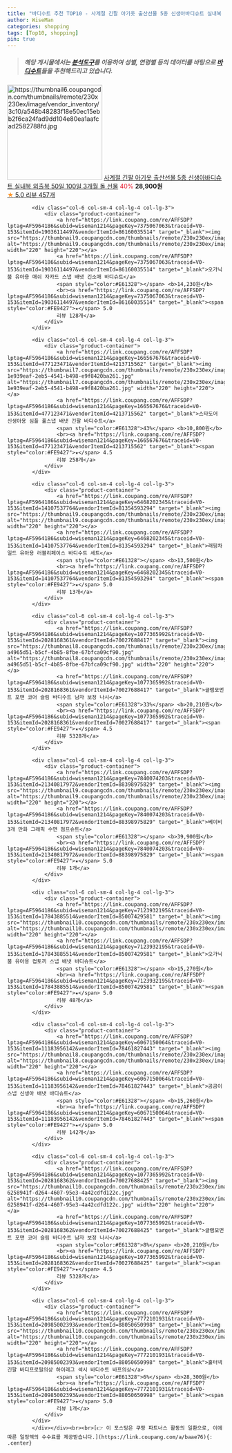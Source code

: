 ```yaml
---
title: "바디수트 추천 TOP10 - 사계절 긴팔 아기옷 출산선물 5종 신생아바디슈트 실내복 외출복 50일 100일 3개월 돌 선물"
author: WiseMan
categories: shopping
tags: [Top10, shopping]
pin: true
---
```


> ##### 해당 게시물에서는 [**분석도구**](https://itemscout.io/)를 이용하여 **성별**, **연령별** 등의 데이터를 바탕으로 [**바디수트**](https://link.coupang.com/a/baae76)들을 추천해드리고 있습니다.
<div class="container"><div class="row">
            <div class="col-6 col-sm-4 col-lg-4 col-lg-3">
                <div class="product-container">
                    <a href="https://link.coupang.com/re/AFFSDP?lptag=AF5964186&subid=wiseman1214&pageKey=6320743766&traceid=V0-153&itemId=13171821697&vendorItemId=80430480552" target="_blank"><img src="https://thumbnail6.coupangcdn.com/thumbnails/remote/230x230ex/image/vendor_inventory/3c10/a548b48283f18e50ec15ebb2f6ca24fad9dd104e80ea1aafcad2582788fd.jpg" alt="https://thumbnail6.coupangcdn.com/thumbnails/remote/230x230ex/image/vendor_inventory/3c10/a548b48283f18e50ec15ebb2f6ca24fad9dd104e80ea1aafcad2582788fd.jpg" width="220" height="220"></a>
                    <a href="https://link.coupang.com/re/AFFSDP?lptag=AF5964186&subid=wiseman1214&pageKey=6320743766&traceid=V0-153&itemId=13171821697&vendorItemId=80430480552" target="_blank">사계절 긴팔 아기옷 출산선물 5종 신생아바디슈트 실내복 외출복 50일 100일 3개월 돌 선물</a>
                    <span style="color:#E61328">40%</span> <b>28,900원</b>
                    <br><a href="https://link.coupang.com/re/AFFSDP?lptag=AF5964186&subid=wiseman1214&pageKey=6320743766&traceid=V0-153&itemId=13171821697&vendorItemId=80430480552" target="_blank"><span style="color:#FE9427">★</span> 5.0
                    리뷰 457개</a>
                </div>
            </div>
            
            <div class="col-6 col-sm-4 col-lg-4 col-lg-3">
                <div class="product-container">
                    <a href="https://link.coupang.com/re/AFFSDP?lptag=AF5964186&subid=wiseman1214&pageKey=7375067063&traceid=V0-153&itemId=19036114497&vendorItemId=86160035514" target="_blank"><img src="https://thumbnail9.coupangcdn.com/thumbnails/remote/230x230ex/image/rs_quotation_api/yl2ghvuk/ba14e684dea8416dbb0b845ab67a4741.jpg" alt="https://thumbnail9.coupangcdn.com/thumbnails/remote/230x230ex/image/rs_quotation_api/yl2ghvuk/ba14e684dea8416dbb0b845ab67a4741.jpg" width="220" height="220"></a>
                    <a href="https://link.coupang.com/re/AFFSDP?lptag=AF5964186&subid=wiseman1214&pageKey=7375067063&traceid=V0-153&itemId=19036114497&vendorItemId=86160035514" target="_blank">오가닉붐 유아용 매쉬 자카드 스냅 배냇 긴소매 바디슈트</a>
                    <span style="color:#E61328"></span> <b>14,230원</b>
                    <br><a href="https://link.coupang.com/re/AFFSDP?lptag=AF5964186&subid=wiseman1214&pageKey=7375067063&traceid=V0-153&itemId=19036114497&vendorItemId=86160035514" target="_blank"><span style="color:#FE9427">★</span> 5.0
                    리뷰 128개</a>
                </div>
            </div>
            
            <div class="col-6 col-sm-4 col-lg-4 col-lg-3">
                <div class="product-container">
                    <a href="https://link.coupang.com/re/AFFSDP?lptag=AF5964186&subid=wiseman1214&pageKey=166567676&traceid=V0-153&itemId=477123471&vendorItemId=4213715562" target="_blank"><img src="https://thumbnail7.coupangcdn.com/thumbnails/remote/230x230ex/image/retail/images/10383774857154-1e939eaf-2eb5-4541-b498-e9f8420ba261.jpg" alt="https://thumbnail7.coupangcdn.com/thumbnails/remote/230x230ex/image/retail/images/10383774857154-1e939eaf-2eb5-4541-b498-e9f8420ba261.jpg" width="220" height="220"></a>
                    <a href="https://link.coupang.com/re/AFFSDP?lptag=AF5964186&subid=wiseman1214&pageKey=166567676&traceid=V0-153&itemId=477123471&vendorItemId=4213715562" target="_blank">스타도어 신생아용 심플 풀스냅 배냇 긴팔 바디수트</a>
                    <span style="color:#E61328">43%</span> <b>10,800원</b>
                    <br><a href="https://link.coupang.com/re/AFFSDP?lptag=AF5964186&subid=wiseman1214&pageKey=166567676&traceid=V0-153&itemId=477123471&vendorItemId=4213715562" target="_blank"><span style="color:#FE9427">★</span> 4.5
                    리뷰 258개</a>
                </div>
            </div>
            
            <div class="col-6 col-sm-4 col-lg-4 col-lg-3">
                <div class="product-container">
                    <a href="https://link.coupang.com/re/AFFSDP?lptag=AF5964186&subid=wiseman1214&pageKey=6468202345&traceid=V0-153&itemId=14107537764&vendorItemId=81354593294" target="_blank"><img src="https://thumbnail9.coupangcdn.com/thumbnails/remote/230x230ex/image/rs_quotation_api/wtai13yl/af2443b5b0ab4721a1f933151c29c16b.JPG" alt="https://thumbnail9.coupangcdn.com/thumbnails/remote/230x230ex/image/rs_quotation_api/wtai13yl/af2443b5b0ab4721a1f933151c29c16b.JPG" width="220" height="220"></a>
                    <a href="https://link.coupang.com/re/AFFSDP?lptag=AF5964186&subid=wiseman1214&pageKey=6468202345&traceid=V0-153&itemId=14107537764&vendorItemId=81354593294" target="_blank">래핑차일드 유아용 러블리페이스 바디수트 세트</a>
                    <span style="color:#E61328"></span> <b>13,500원</b>
                    <br><a href="https://link.coupang.com/re/AFFSDP?lptag=AF5964186&subid=wiseman1214&pageKey=6468202345&traceid=V0-153&itemId=14107537764&vendorItemId=81354593294" target="_blank"><span style="color:#FE9427">★</span> 5.0
                    리뷰 13개</a>
                </div>
            </div>
            
            <div class="col-6 col-sm-4 col-lg-4 col-lg-3">
                <div class="product-container">
                    <a href="https://link.coupang.com/re/AFFSDP?lptag=AF5964186&subid=wiseman1214&pageKey=1077365992&traceid=V0-153&itemId=2028168361&vendorItemId=70027688417" target="_blank"><img src="https://thumbnail8.coupangcdn.com/thumbnails/remote/230x230ex/image/retail/images/4872087610037732-a4965d51-b5cf-4b85-8fbe-67bfca09cf90.jpg" alt="https://thumbnail8.coupangcdn.com/thumbnails/remote/230x230ex/image/retail/images/4872087610037732-a4965d51-b5cf-4b85-8fbe-67bfca09cf90.jpg" width="220" height="220"></a>
                    <a href="https://link.coupang.com/re/AFFSDP?lptag=AF5964186&subid=wiseman1214&pageKey=1077365992&traceid=V0-153&itemId=2028168361&vendorItemId=70027688417" target="_blank">글램모먼트 포맨 코어 슬림 바디수트 남자 보정 나시</a>
                    <span style="color:#E61328">33%</span> <b>20,210원</b>
                    <br><a href="https://link.coupang.com/re/AFFSDP?lptag=AF5964186&subid=wiseman1214&pageKey=1077365992&traceid=V0-153&itemId=2028168361&vendorItemId=70027688417" target="_blank"><span style="color:#FE9427">★</span> 4.5
                    리뷰 5328개</a>
                </div>
            </div>
            
            <div class="col-6 col-sm-4 col-lg-4 col-lg-3">
                <div class="product-container">
                    <a href="https://link.coupang.com/re/AFFSDP?lptag=AF5964186&subid=wiseman1214&pageKey=7840074203&traceid=V0-153&itemId=21340817972&vendorItemId=88398975829" target="_blank"><img src="https://thumbnail9.coupangcdn.com/thumbnails/remote/230x230ex/image/vendor_inventory/07dc/3eb57e67d53de8f1fc8a2a3cdc0e26742da4f27c20cebfb1a1b92a7a6db5.jpg" alt="https://thumbnail9.coupangcdn.com/thumbnails/remote/230x230ex/image/vendor_inventory/07dc/3eb57e67d53de8f1fc8a2a3cdc0e26742da4f27c20cebfb1a1b92a7a6db5.jpg" width="220" height="220"></a>
                    <a href="https://link.coupang.com/re/AFFSDP?lptag=AF5964186&subid=wiseman1214&pageKey=7840074203&traceid=V0-153&itemId=21340817972&vendorItemId=88398975829" target="_blank">베이비 3개 만화 그래픽 수면 점프슈트</a>
                    <span style="color:#E61328"></span> <b>39,900원</b>
                    <br><a href="https://link.coupang.com/re/AFFSDP?lptag=AF5964186&subid=wiseman1214&pageKey=7840074203&traceid=V0-153&itemId=21340817972&vendorItemId=88398975829" target="_blank"><span style="color:#FE9427">★</span> 5.0
                    리뷰 1개</a>
                </div>
            </div>
            
            <div class="col-6 col-sm-4 col-lg-4 col-lg-3">
                <div class="product-container">
                    <a href="https://link.coupang.com/re/AFFSDP?lptag=AF5964186&subid=wiseman1214&pageKey=7123932195&traceid=V0-153&itemId=17843885514&vendorItemId=85007429581" target="_blank"><img src="https://thumbnail10.coupangcdn.com/thumbnails/remote/230x230ex/image/rs_quotation_api/353shk5r/b846e9c2f36a4be2838ea0a535df7404.jpg" alt="https://thumbnail10.coupangcdn.com/thumbnails/remote/230x230ex/image/rs_quotation_api/353shk5r/b846e9c2f36a4be2838ea0a535df7404.jpg" width="220" height="220"></a>
                    <a href="https://link.coupang.com/re/AFFSDP?lptag=AF5964186&subid=wiseman1214&pageKey=7123932195&traceid=V0-153&itemId=17843885514&vendorItemId=85007429581" target="_blank">오가닉붐 유아용 컵토끼 스냅 배냇 바디슈트</a>
                    <span style="color:#E61328"></span> <b>15,270원</b>
                    <br><a href="https://link.coupang.com/re/AFFSDP?lptag=AF5964186&subid=wiseman1214&pageKey=7123932195&traceid=V0-153&itemId=17843885514&vendorItemId=85007429581" target="_blank"><span style="color:#FE9427">★</span> 5.0
                    리뷰 48개</a>
                </div>
            </div>
            
            <div class="col-6 col-sm-4 col-lg-4 col-lg-3">
                <div class="product-container">
                    <a href="https://link.coupang.com/re/AFFSDP?lptag=AF5964186&subid=wiseman1214&pageKey=6067150064&traceid=V0-153&itemId=11183956142&vendorItemId=78461827443" target="_blank"><img src="https://thumbnail8.coupangcdn.com/thumbnails/remote/230x230ex/image/rs_quotation_api/qcrvzxtq/06784753bb034f718ddd48509e16a0da.jpg" alt="https://thumbnail8.coupangcdn.com/thumbnails/remote/230x230ex/image/rs_quotation_api/qcrvzxtq/06784753bb034f718ddd48509e16a0da.jpg" width="220" height="220"></a>
                    <a href="https://link.coupang.com/re/AFFSDP?lptag=AF5964186&subid=wiseman1214&pageKey=6067150064&traceid=V0-153&itemId=11183956142&vendorItemId=78461827443" target="_blank">곰곰이 스냅 신생아 배냇 바디슈트</a>
                    <span style="color:#E61328"></span> <b>15,260원</b>
                    <br><a href="https://link.coupang.com/re/AFFSDP?lptag=AF5964186&subid=wiseman1214&pageKey=6067150064&traceid=V0-153&itemId=11183956142&vendorItemId=78461827443" target="_blank"><span style="color:#FE9427">★</span> 5.0
                    리뷰 142개</a>
                </div>
            </div>
            
            <div class="col-6 col-sm-4 col-lg-4 col-lg-3">
                <div class="product-container">
                    <a href="https://link.coupang.com/re/AFFSDP?lptag=AF5964186&subid=wiseman1214&pageKey=1077365992&traceid=V0-153&itemId=2028168362&vendorItemId=70027688425" target="_blank"><img src="https://thumbnail10.coupangcdn.com/thumbnails/remote/230x230ex/image/retail/images/4434727594347368-6258941f-d264-4607-95e3-4a42cdfd122c.jpg" alt="https://thumbnail10.coupangcdn.com/thumbnails/remote/230x230ex/image/retail/images/4434727594347368-6258941f-d264-4607-95e3-4a42cdfd122c.jpg" width="220" height="220"></a>
                    <a href="https://link.coupang.com/re/AFFSDP?lptag=AF5964186&subid=wiseman1214&pageKey=1077365992&traceid=V0-153&itemId=2028168362&vendorItemId=70027688425" target="_blank">글램모먼트 포맨 코어 슬림 바디수트 남자 보정 나시</a>
                    <span style="color:#E61328">8%</span> <b>20,210원</b>
                    <br><a href="https://link.coupang.com/re/AFFSDP?lptag=AF5964186&subid=wiseman1214&pageKey=1077365992&traceid=V0-153&itemId=2028168362&vendorItemId=70027688425" target="_blank"><span style="color:#FE9427">★</span> 4.5
                    리뷰 5328개</a>
                </div>
            </div>
            
            <div class="col-6 col-sm-4 col-lg-4 col-lg-3">
                <div class="product-container">
                    <a href="https://link.coupang.com/re/AFFSDP?lptag=AF5964186&subid=wiseman1214&pageKey=7772101931&traceid=V0-153&itemId=20985002393&vendorItemId=88050650998" target="_blank"><img src="https://thumbnail10.coupangcdn.com/thumbnails/remote/230x230ex/image/vendor_inventory/3256/2c8b21ffc0d3366277b85a89279ca9f1beb72918ee696cb15e283db469b9.png" alt="https://thumbnail10.coupangcdn.com/thumbnails/remote/230x230ex/image/vendor_inventory/3256/2c8b21ffc0d3366277b85a89279ca9f1beb72918ee696cb15e283db469b9.png" width="220" height="220"></a>
                    <a href="https://link.coupang.com/re/AFFSDP?lptag=AF5964186&subid=wiseman1214&pageKey=7772101931&traceid=V0-153&itemId=20985002393&vendorItemId=88050650998" target="_blank">홀터넥 긴팔 바디프로필의상 하이레그 섹시 바디수트 바프의상</a>
                    <span style="color:#E61328">6%</span> <b>28,300원</b>
                    <br><a href="https://link.coupang.com/re/AFFSDP?lptag=AF5964186&subid=wiseman1214&pageKey=7772101931&traceid=V0-153&itemId=20985002393&vendorItemId=88050650998" target="_blank"><span style="color:#FE9427">★</span> 5.0
                    리뷰 1개</a>
                </div>
            </div>
            </div></div><br><br>[👉 이 포스팅은 쿠팡 파트너스 활동의 일환으로, 이에 따른 일정액의 수수료를 제공받습니다.](https://link.coupang.com/a/baae76){: .center}